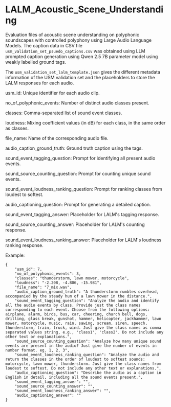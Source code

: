 # LALM_Acoustic_Scene_Understanding
Evaluation files of acoustic scene understanding on polyphonic soundscapes with controlled polyphony using Large Audio Language Models.
The caption data in CSV file ```usm_validation_set_psuedo_captions.csv``` was obtained using LLM prompted caption generation using Qwen 2.5 7B parameter model using weakly labelled ground tags.

The ```usm_validation_set_lalm_template.json``` gives the different metadata information of the USM validation set and the placeholders to store the LALM responses for each audio. 


usm_id: Unique identifier for each audio clip.

no_of_polyphonic_events: Number of distinct audio classes present.

classes: Comma-separated list of sound event classes.

loudness: Mixing coefficient values (in dB) for each class, in the same order as classes.

file_name: Name of the corresponding audio file.

audio_caption_ground_truth: Ground truth caption using the tags.

sound_event_tagging_question: Prompt for identifying all present audio events.

sound_source_counting_question: Prompt for counting unique sound events.

sound_event_loudness_ranking_question: Prompt for ranking classes from loudest to softest.

audio_captioning_question: Prompt for generating a detailed caption.

sound_event_tagging_answer: Placeholder for LALM's tagging response.

sound_source_counting_answer: Placeholder for LALM's counting response.

sound_event_loudness_ranking_answer: Placeholder for LALM's loudness ranking response.


Example:
```
{
    "usm_id": 7,
    "no_of_polyphonic_events": 3,
    "classes": "thunderstorm, lawn mower, motorcycle",
    "loudness": "-2.208, -4.806, -15.981",
    "file_name": "7_mix.wav",
    "audio_caption_ground_truth": "A thunderstorm rumbles overhead, accompanied by the steady hum of a lawn mower in the distance.",
    "sound_event_tagging_question": "Analyze the audio and identify all the audio events by class. Provide just the class names corresponding to each event. Choose from the following options: airplane, alarm, birds, bus, car, cheering, church bell, dogs, drilling, glass break, gunshot, hammer, helicopter, jackhammer, lawn mower, motorcycle, music, rain, sawing, scream, siren, speech, thunderstorm, train, truck, wind. Just give the class names as comma separated values string, e.g., 'class1', 'class2'. Do not include any other text or explanations.",
    "sound_source_counting_question": "Analyze how many unique sound events are present in the audio? Just give the number of events in number format. eg. 1, 2, 3",
    "sound_event_loudness_ranking_question": "Analyze the audio and return the classes in the order of loudest to softest sounds: motorcycle, lawn mower, thunderstorm. Just give the class names from loudest to softest. Do not include any other text or explanations.",
    "audio_captioning_question": "Describe the audio as a caption in English in detail, including all the sound events present.",
    "sound_event_tagging_answer": "",
    "sound_source_counting_answer": "",
    "sound_event_loudness_ranking_answer": "",
    "audio_captioning_answer": ""
}
```
